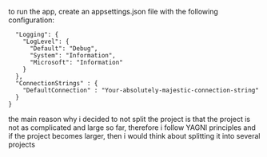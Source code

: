 to run the app, create an appsettings.json file with the following configuration:

```{
  "Logging": {
    "LogLevel": {
      "Default": "Debug",
      "System": "Information",
      "Microsoft": "Information"
    }
  },
  "ConnectionStrings" : {
    "DefaultConnection" : "Your-absolutely-majestic-connection-string"
  }
}
```

the main reason why i decided to not split the project is that the project is not as complicated and large so far, therefore i follow YAGNI principles and if the project becomes larger, then i would think about splitting it into several projects
